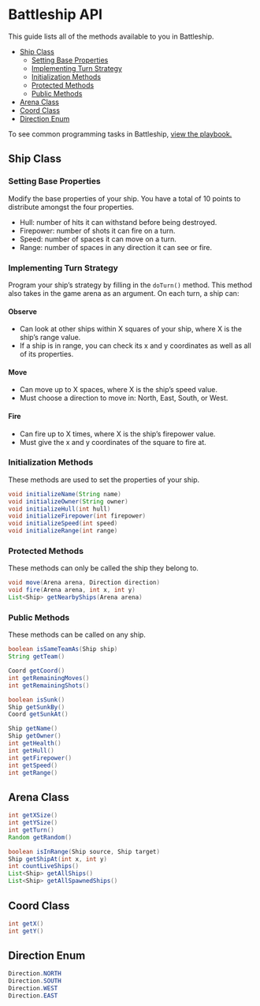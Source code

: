 # Battleship API

This guide lists all of the methods available to you in Battleship.

* [Ship Class](#ship-class)
	* [Setting Base Properties](#setting-base-properties)
	* [Implementing Turn Strategy](#implementing-turn-strategy)
	* [Initialization Methods](#initialization-methods)
	* [Protected Methods](#protected-methods)
	* [Public Methods](#public-methods)
* [Arena Class](#arena-class)
* [Coord Class](#coord-class)
* [Direction Enum](#direction-enum)

To see common programming tasks in Battleship, [view the playbook.](playbook.md)

## Ship Class

### Setting Base Properties

Modify the base properties of your ship. You have a total of 10 points to distribute amongst the four properties.

* Hull: number of hits it can withstand before being destroyed.
* Firepower: number of shots it can fire on a turn.
* Speed: number of spaces it can move on a turn.
* Range: number of spaces in any direction it can see or fire.

### Implementing Turn Strategy

Program your ship’s strategy by filling in the `doTurn()` method. This method also takes in the game arena as an argument. On each turn, a ship can:

#### Observe

* Can look at other ships within X squares of your ship, where X is the ship’s range value.
* If a ship is in range, you can check its x and y coordinates as well as all of its properties.

#### Move

* Can move up to X spaces, where X is the ship’s speed value.
* Must choose a direction to move in: North, East, South, or West.

#### Fire

* Can fire up to X times, where X is the ship’s firepower value.
* Must give the x and y coordinates of the square to fire at.

### Initialization Methods

These methods are used to set the properties of your ship.

```java
void initializeName(String name)
void initializeOwner(String owner)
void initializeHull(int hull)
void initializeFirepower(int firepower)
void initializeSpeed(int speed)
void initializeRange(int range)
```

### Protected Methods

These methods can only be called the ship they belong to.

```java
void move(Arena arena, Direction direction)
void fire(Arena arena, int x, int y)
List<Ship> getNearbyShips(Arena arena)
```

### Public Methods

These methods can be called on any ship.

```java
boolean isSameTeamAs(Ship ship)
String getTeam()
```

```java
Coord getCoord()
int getRemainingMoves()
int getRemainingShots()
```

```java
boolean isSunk()
Ship getSunkBy()
Coord getSunkAt()
```

```java
Ship getName()
Ship getOwner()
int getHealth()
int getHull()
int getFirepower()
int getSpeed()
int getRange()
```

## Arena Class

```java
int getXSize()
int getYSize()
int getTurn()
Random getRandom()
```

```java
boolean isInRange(Ship source, Ship target)
Ship getShipAt(int x, int y)
int countLiveShips()
List<Ship> getAllShips()
List<Ship> getAllSpawnedShips()
```

## Coord Class

```java
int getX()
int getY()
```

## Direction Enum

```java
Direction.NORTH
Direction.SOUTH
Direction.WEST
Direction.EAST
```
